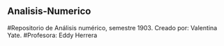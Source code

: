 ## Analisis-Numerico
#Repositorio de Análisis numérico, semestre 1903. Creado por: Valentina Yate.
#Profesora: Eddy Herrera
